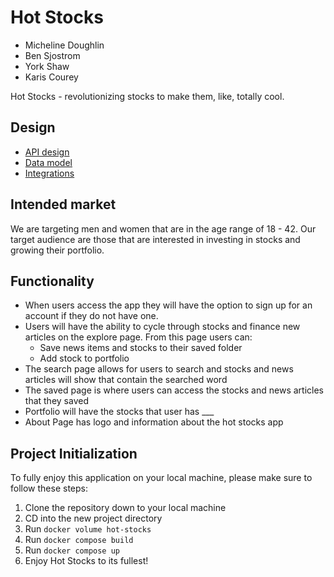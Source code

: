 # Hot Stocks

- Micheline Doughlin
- Ben Sjostrom
- York Shaw
- Karis Courey

Hot Stocks - revolutionizing stocks to make them, like, totally cool.


## Design

- [API design](docs/api-design.md)
- [Data model](docs/data-model.md)
- [Integrations](docs/integrations.md)

## Intended market

We are targeting men and women that are in the age range of 18 - 42. Our target audience are those that are interested in investing in stocks and growing their portfolio.


## Functionality

- When users access the app they will have the option to sign up for an account if they do not have one.
- Users will have the ability to cycle through stocks and finance new articles on the explore page.  From this page users can:
  - Save news items and stocks to their saved folder
  - Add stock to portfolio
- The search page allows for users to search and stocks and news articles will show that contain the searched word
- The saved page is where users can access the stocks and news articles that they saved
- Portfolio will have the stocks that user has ___
- About Page has logo and information about the hot stocks app

## Project Initialization

To fully enjoy this application on your local machine, please make sure to follow these steps:

1. Clone the repository down to your local machine
2. CD into the new project directory
3. Run `docker volume hot-stocks`
4. Run `docker compose build`
5. Run `docker compose up`
6. Enjoy Hot Stocks to its fullest!
